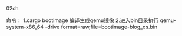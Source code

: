 02ch

命令：
    1.cargo bootimage 编译生成qemu镜像
    2.进入bin目录执行 qemu-system-x86_64 -drive format=raw,file=bootimage-blog_os.bin